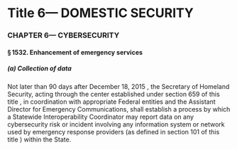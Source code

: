 
# Title 6— DOMESTIC SECURITY
### CHAPTER 6— CYBERSECURITY
#### § 1532. Enhancement of emergency services
##### (a) Collection of data

Not later than 90 days after December 18, 2015 , the Secretary of Homeland Security, acting through the center established under section 659 of this title , in coordination with appropriate Federal entities and the Assistant Director for Emergency Communications, shall establish a process by which a Statewide Interoperability Coordinator may report data on any cybersecurity risk or incident involving any information system or network used by emergency response providers (as defined in section 101 of this title ) within the State.

